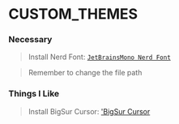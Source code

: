 # CUSTOM_THEMES

### Necessary
> Install Nerd Font: [`JetBrainsMono Nerd Font`](https://github.com/ryanoasis/nerd-fonts/releases/download/v3.2.1/JetBrainsMono.zip)

> Remember to change the file path

### Things I Like
> Install BigSur Cursor: ['BigSur Cursor](https://drive.google.com/file/d/1jtKxIwZqpn3Jcq1RTOWetOjnN-QJcJMd/view?usp=sharing)
